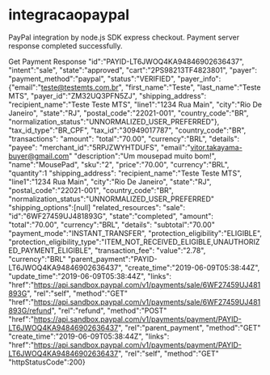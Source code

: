 # integracaopaypal
PayPal integration by node.js SDK express checkout.
Payment server response completed successfully.

Get Payment Response
"id":"PAYID-LT6JWOQ4KA94846902636437",
"intent":"sale",
"state":"approved",
"cart":"2PS98213TF4823801",
"payer":
"payment_method":"paypal",
"status":"VERIFIED",
"payer_info":{"email":"teste@testemts.com.br",
"first_name":"Teste",
"last_name":"Teste MTS",
"payer_id":"ZM32UQ3PFN5ZJ",
"shipping_address":
"recipient_name":"Teste Teste MTS",
"line1":"1234 Rua Main",
"city":"Rio De Janeiro",
"state":"RJ",
"postal_code":"22021-001",
"country_code":"BR",
"normalization_status":"UNNORMALIZED_USER_PREFERRED"},
"tax_id_type":"BR_CPF",
"tax_id":"30949017787",
"country_code":"BR",
"transactions":
"amount":
"total":"70.00",
"currency":"BRL",
"details":
"payee":
"merchant_id":"5RPJZWYHTDUFS",
"email":"vitor.takayama-buyer@gmail.com"
"description":"Um mousepad muito bom!",
"name":"MousePad",
"sku":"2",
"price":"70.00",
"currency":"BRL",
"quantity":1
"shipping_address":
"recipient_name":"Teste Teste MTS",
"line1":"1234 Rua Main",
"city":"Rio De Janeiro",
"state":"RJ",
"postal_code":"22021-001",
"country_code":"BR",
"normalization_status":"UNNORMALIZED_USER_PREFERRED"
"shipping_options":[null]
"related_resources":
"sale":
"id":"6WF27459UJ481893G",
"state":"completed",
"amount":
"total":"70.00",
"currency":"BRL",
"details":
"subtotal":"70.00"
"payment_mode":"INSTANT_TRANSFER",
"protection_eligibility":"ELIGIBLE",
"protection_eligibility_type":"ITEM_NOT_RECEIVED_ELIGIBLE,UNAUTHORIZED_PAYMENT_ELIGIBLE",
"transaction_fee": "value":"2.78",
"currency":"BRL"
"parent_payment":"PAYID-LT6JWOQ4KA94846902636437",
"create_time":"2019-06-09T05:38:44Z",
"update_time":"2019-06-09T05:38:44Z",
"links": "href":"https://api.sandbox.paypal.com/v1/payments/sale/6WF27459UJ481893G",
"rel":"self",
"method":"GET"
"href":"https://api.sandbox.paypal.com/v1/payments/sale/6WF27459UJ481893G/refund",
"rel":"refund",
"method":"POST"
"href":"https://api.sandbox.paypal.com/v1/payments/payment/PAYID-LT6JWOQ4KA94846902636437",
"rel":"parent_payment",
"method":"GET"
"create_time":"2019-06-09T05:38:44Z",
"links": "href":"https://api.sandbox.paypal.com/v1/payments/payment/PAYID-LT6JWOQ4KA94846902636437",
"rel":"self",
"method":"GET"
"httpStatusCode":200}
